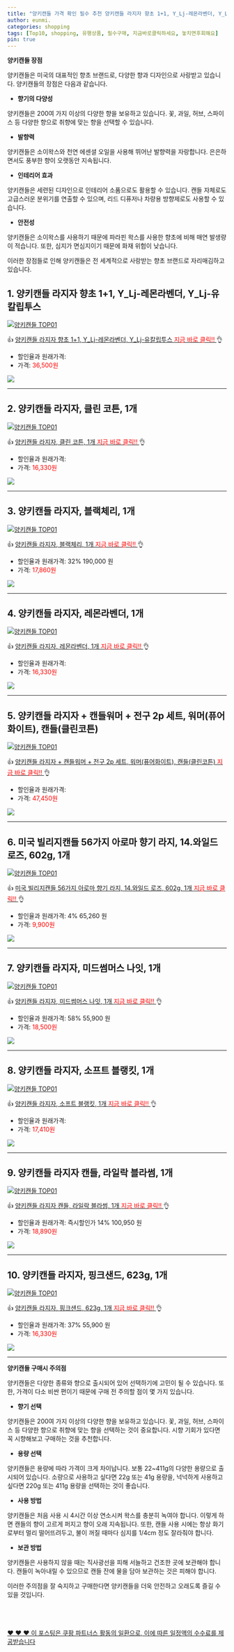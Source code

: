 ```yaml
---
title: "양키캔들 가격 확인 필수 추천 양키캔들 라지자 향초 1+1, Y_Lj-레몬라벤더, Y_Lj-유칼립투스 비교 장점 구매가이드"
author: eunmi.
categories: shopping
tags: [Top10, shopping, 유행상품, 필수구매, 지금바로클릭하세요, 놓치면후회해요]
pin: true
---
```

**양키캔들 장점**

양키캔들은 미국의 대표적인 향초 브랜드로, 다양한 향과 디자인으로 사랑받고 있습니다. 양키캔들의 장점은 다음과 같습니다.

* **향기의 다양성**

양키캔들은 200여 가지 이상의 다양한 향을 보유하고 있습니다. 꽃, 과일, 허브, 스파이스 등 다양한 향으로 취향에 맞는 향을 선택할 수 있습니다.

* **발향력**

양키캔들은 소이왁스와 천연 에센셜 오일을 사용해 뛰어난 발향력을 자랑합니다. 은은하면서도 풍부한 향이 오랫동안 지속됩니다.

* **인테리어 효과**

양키캔들은 세련된 디자인으로 인테리어 소품으로도 활용할 수 있습니다. 캔들 자체로도 고급스러운 분위기를 연출할 수 있으며, 리드 디퓨저나 차량용 방향제로도 사용할 수 있습니다.

* **안전성**

양키캔들은 소이왁스를 사용하기 때문에 파라핀 왁스를 사용한 향초에 비해 매연 발생량이 적습니다. 또한, 심지가 면심지이기 때문에 화재 위험이 낮습니다.

이러한 장점들로 인해 양키캔들은 전 세계적으로 사랑받는 향초 브랜드로 자리매김하고 있습니다.

   

## 1. 양키캔들 라지자 향초 1+1, Y_Lj-레몬라벤더, Y_Lj-유칼립투스

[![양키캔들 TOP01](https://thumbnail10.coupangcdn.com/thumbnails/remote/230x230ex/image/vendor_inventory/518d/2163a4a6f460904bae0f80c2870ad99c5a3b01384ba2f376c2ba7ea4daea.jpg)](https://link.coupang.com/re/AFFSDP?lptag=AF3617701&subid=GithubCoopas&pageKey=6232961805&traceid=V0-153&itemId=12536525980&vendorItemId=79804943557)


👍 [양키캔들 라지자 향초 1+1, Y_Lj-레몬라벤더, Y_Lj-유칼립투스 <font color=red> 지금 바로 클릭!! </font> ](https://link.coupang.com/re/AFFSDP?lptag=AF3617701&subid=GithubCoopas&pageKey=6232961805&traceid=V0-153&itemId=12536525980&vendorItemId=79804943557) 👌 


- 할인율과 원래가격: 
- 가격: <span style='color:red'>36,500원</span>

[![](/discount_price.png)](https://link.coupang.com/re/AFFSDP?lptag=AF3617701&subid=GithubCoopas&pageKey=6232961805&traceid=V0-153&itemId=12536525980&vendorItemId=79804943557)

---


   

## 2. 양키캔들 라지자, 클린 코튼, 1개

[![양키캔들 TOP01](https://thumbnail8.coupangcdn.com/thumbnails/remote/230x230ex/image/retail/images/961730441961759-d6491237-59ab-407d-ad9e-bf0e1cd99e23.jpg)](https://link.coupang.com/re/AFFSDP?lptag=AF3617701&subid=GithubCoopas&pageKey=1316129216&traceid=V0-153&itemId=20135479011&vendorItemId=73360594875)


👍 [양키캔들 라지자, 클린 코튼, 1개 <font color=red> 지금 바로 클릭!! </font> ](https://link.coupang.com/re/AFFSDP?lptag=AF3617701&subid=GithubCoopas&pageKey=1316129216&traceid=V0-153&itemId=20135479011&vendorItemId=73360594875) 👌 


- 할인율과 원래가격: 
- 가격: <span style='color:red'>16,330원</span>

[![](/discount_price.png)](https://link.coupang.com/re/AFFSDP?lptag=AF3617701&subid=GithubCoopas&pageKey=1316129216&traceid=V0-153&itemId=20135479011&vendorItemId=73360594875)

---


   

## 3. 양키캔들 라지자, 블랙체리, 1개

[![양키캔들 TOP01](https://thumbnail10.coupangcdn.com/thumbnails/remote/230x230ex/image/retail/images/961730136305752-b9adadfa-0639-40ac-92a8-1df546de1c98.jpg)](https://link.coupang.com/re/AFFSDP?lptag=AF3617701&subid=GithubCoopas&pageKey=1316129216&traceid=V0-153&itemId=20135292734&vendorItemId=73360585256)


👍 [양키캔들 라지자, 블랙체리, 1개 <font color=red> 지금 바로 클릭!! </font> ](https://link.coupang.com/re/AFFSDP?lptag=AF3617701&subid=GithubCoopas&pageKey=1316129216&traceid=V0-153&itemId=20135292734&vendorItemId=73360585256) 👌 


- 할인율과 원래가격: 32%  190,000   원
- 가격: <span style='color:red'>17,860원</span>

[![](/discount_price.png)](https://link.coupang.com/re/AFFSDP?lptag=AF3617701&subid=GithubCoopas&pageKey=1316129216&traceid=V0-153&itemId=20135292734&vendorItemId=73360585256)

---


   

## 4. 양키캔들 라지자, 레몬라벤더, 1개

[![양키캔들 TOP01](https://thumbnail8.coupangcdn.com/thumbnails/remote/230x230ex/image/retail/images/961729774939556-69ca87fb-da2e-4de4-8122-6d60ecd4f146.jpg)](https://link.coupang.com/re/AFFSDP?lptag=AF3617701&subid=GithubCoopas&pageKey=1316129216&traceid=V0-153&itemId=20135170550&vendorItemId=73360573358)


👍 [양키캔들 라지자, 레몬라벤더, 1개 <font color=red> 지금 바로 클릭!! </font> ](https://link.coupang.com/re/AFFSDP?lptag=AF3617701&subid=GithubCoopas&pageKey=1316129216&traceid=V0-153&itemId=20135170550&vendorItemId=73360573358) 👌 


- 할인율과 원래가격: 
- 가격: <span style='color:red'>16,330원</span>

[![](/discount_price.png)](https://link.coupang.com/re/AFFSDP?lptag=AF3617701&subid=GithubCoopas&pageKey=1316129216&traceid=V0-153&itemId=20135170550&vendorItemId=73360573358)

---


   

## 5. 양키캔들 라지자 + 캔들워머 + 전구 2p 세트, 워머(퓨어화이트), 캔들(클린코튼)

[![양키캔들 TOP01](https://thumbnail8.coupangcdn.com/thumbnails/remote/230x230ex/image/retail/images/164973431123913-6fe689af-a4c1-4a0f-8c0e-1a5353e190bd.jpg)](https://link.coupang.com/re/AFFSDP?lptag=AF3617701&subid=GithubCoopas&pageKey=6669066198&traceid=V0-153&itemId=3217918058&vendorItemId=71205205524)


👍 [양키캔들 라지자 + 캔들워머 + 전구 2p 세트, 워머(퓨어화이트), 캔들(클린코튼) <font color=red> 지금 바로 클릭!! </font> ](https://link.coupang.com/re/AFFSDP?lptag=AF3617701&subid=GithubCoopas&pageKey=6669066198&traceid=V0-153&itemId=3217918058&vendorItemId=71205205524) 👌 


- 할인율과 원래가격: 
- 가격: <span style='color:red'>47,450원</span>

[![](/discount_price.png)](https://link.coupang.com/re/AFFSDP?lptag=AF3617701&subid=GithubCoopas&pageKey=6669066198&traceid=V0-153&itemId=3217918058&vendorItemId=71205205524)

---


   

## 6. 미국 빌리지캔들 56가지 아로마 향기 라지, 14.와일드 로즈, 602g, 1개

[![양키캔들 TOP01](https://thumbnail8.coupangcdn.com/thumbnails/remote/230x230ex/image/vendor_inventory/b210/1a163bd4e70d46dc2b0b06572f857fe3be4007e689a21353dcc9a238eab7.jpg)](https://link.coupang.com/re/AFFSDP?lptag=AF3617701&subid=GithubCoopas&pageKey=188111555&traceid=V0-153&itemId=537156816&vendorItemId=4402519647)


👍 [미국 빌리지캔들 56가지 아로마 향기 라지, 14.와일드 로즈, 602g, 1개 <font color=red> 지금 바로 클릭!! </font> ](https://link.coupang.com/re/AFFSDP?lptag=AF3617701&subid=GithubCoopas&pageKey=188111555&traceid=V0-153&itemId=537156816&vendorItemId=4402519647) 👌 


- 할인율과 원래가격: 4%  65,260   원
- 가격: <span style='color:red'>9,900원</span>

[![](/discount_price.png)](https://link.coupang.com/re/AFFSDP?lptag=AF3617701&subid=GithubCoopas&pageKey=188111555&traceid=V0-153&itemId=537156816&vendorItemId=4402519647)

---


   

## 7. 양키캔들 라지자, 미드썸머스 나잇, 1개

[![양키캔들 TOP01](https://thumbnail8.coupangcdn.com/thumbnails/remote/230x230ex/image/retail/images/961730015683967-be7050da-ccab-473e-b06a-5f9b2d081eff.jpg)](https://link.coupang.com/re/AFFSDP?lptag=AF3617701&subid=GithubCoopas&pageKey=1316129216&traceid=V0-153&itemId=20135243286&vendorItemId=73360582455)


👍 [양키캔들 라지자, 미드썸머스 나잇, 1개 <font color=red> 지금 바로 클릭!! </font> ](https://link.coupang.com/re/AFFSDP?lptag=AF3617701&subid=GithubCoopas&pageKey=1316129216&traceid=V0-153&itemId=20135243286&vendorItemId=73360582455) 👌 


- 할인율과 원래가격: 58%  55,900   원
- 가격: <span style='color:red'>18,500원</span>

[![](/discount_price.png)](https://link.coupang.com/re/AFFSDP?lptag=AF3617701&subid=GithubCoopas&pageKey=1316129216&traceid=V0-153&itemId=20135243286&vendorItemId=73360582455)

---


   

## 8. 양키캔들 라지자, 소프트 블랭킷, 1개

[![양키캔들 TOP01](https://thumbnail6.coupangcdn.com/thumbnails/remote/230x230ex/image/retail/images/961730247384059-5bec9ea6-2abd-41f1-b2f9-912d2cb46317.jpg)](https://link.coupang.com/re/AFFSDP?lptag=AF3617701&subid=GithubCoopas&pageKey=1316129216&traceid=V0-153&itemId=266620361&vendorItemId=73360589831)


👍 [양키캔들 라지자, 소프트 블랭킷, 1개 <font color=red> 지금 바로 클릭!! </font> ](https://link.coupang.com/re/AFFSDP?lptag=AF3617701&subid=GithubCoopas&pageKey=1316129216&traceid=V0-153&itemId=266620361&vendorItemId=73360589831) 👌 


- 할인율과 원래가격: 
- 가격: <span style='color:red'>17,410원</span>

[![](/discount_price.png)](https://link.coupang.com/re/AFFSDP?lptag=AF3617701&subid=GithubCoopas&pageKey=1316129216&traceid=V0-153&itemId=266620361&vendorItemId=73360589831)

---


   

## 9. 양키캔들 라지자 캔들, 라일락 블라썸, 1개

[![양키캔들 TOP01](https://thumbnail10.coupangcdn.com/thumbnails/remote/230x230ex/image/vendor_inventory/images/2015/11/06/14/5/7d1f4231-b3f6-45f2-a491-cde475e0dd3d.jpg)](https://link.coupang.com/re/AFFSDP?lptag=AF3617701&subid=GithubCoopas&pageKey=1316129216&traceid=V0-153&itemId=497030220&vendorItemId=3005367087)


👍 [양키캔들 라지자 캔들, 라일락 블라썸, 1개 <font color=red> 지금 바로 클릭!! </font> ](https://link.coupang.com/re/AFFSDP?lptag=AF3617701&subid=GithubCoopas&pageKey=1316129216&traceid=V0-153&itemId=497030220&vendorItemId=3005367087) 👌 


- 할인율과 원래가격: 즉시할인가 14%  100,950   원
- 가격: <span style='color:red'>18,890원</span>

[![](/discount_price.png)](https://link.coupang.com/re/AFFSDP?lptag=AF3617701&subid=GithubCoopas&pageKey=1316129216&traceid=V0-153&itemId=497030220&vendorItemId=3005367087)

---


   

## 10. 양키캔들 라지자, 핑크샌드, 623g, 1개

[![양키캔들 TOP01](https://thumbnail7.coupangcdn.com/thumbnails/remote/230x230ex/image/retail/images/961730640361113-f455050f-60b0-409a-8589-79df7ac0e932.jpg)](https://link.coupang.com/re/AFFSDP?lptag=AF3617701&subid=GithubCoopas&pageKey=3406821&traceid=V0-153&itemId=20135506503&vendorItemId=73360602777)


👍 [양키캔들 라지자, 핑크샌드, 623g, 1개 <font color=red> 지금 바로 클릭!! </font> ](https://link.coupang.com/re/AFFSDP?lptag=AF3617701&subid=GithubCoopas&pageKey=3406821&traceid=V0-153&itemId=20135506503&vendorItemId=73360602777) 👌 


- 할인율과 원래가격: 37%  55,900   원
- 가격: <span style='color:red'>16,330원</span>

[![](/discount_price.png)](https://link.coupang.com/re/AFFSDP?lptag=AF3617701&subid=GithubCoopas&pageKey=3406821&traceid=V0-153&itemId=20135506503&vendorItemId=73360602777)

---
**양키캔들 구매시 주의점**

양키캔들은 다양한 종류와 향으로 출시되어 있어 선택하기에 고민이 될 수 있습니다. 또한, 가격이 다소 비싼 편이기 때문에 구매 전 주의할 점이 몇 가지 있습니다.

* **향기 선택**

양키캔들은 200여 가지 이상의 다양한 향을 보유하고 있습니다. 꽃, 과일, 허브, 스파이스 등 다양한 향으로 취향에 맞는 향을 선택하는 것이 중요합니다. 시향 기회가 있다면 꼭 시향해보고 구매하는 것을 추천합니다.

* **용량 선택**

양키캔들은 용량에 따라 가격이 크게 차이납니다. 보통 22~411g의 다양한 용량으로 출시되어 있습니다. 소량으로 사용하고 싶다면 22g 또는 41g 용량을, 넉넉하게 사용하고 싶다면 220g 또는 411g 용량을 선택하는 것이 좋습니다.

* **사용 방법**

양키캔들은 처음 사용 시 4시간 이상 연소시켜 왁스를 충분히 녹여야 합니다. 이렇게 하면 캔들의 향이 고르게 퍼지고 향이 오래 지속됩니다. 또한, 캔들 사용 시에는 항상 화기로부터 멀리 떨어뜨려두고, 불이 꺼질 때마다 심지를 1/4cm 정도 잘라줘야 합니다.

* **보관 방법**

양키캔들은 사용하지 않을 때는 직사광선을 피해 서늘하고 건조한 곳에 보관해야 합니다. 캔들이 녹아내릴 수 있으므로 캔들 잔에 물을 담아 보관하는 것은 피해야 합니다.

이러한 주의점을 잘 숙지하고 구매한다면 양키캔들을 더욱 안전하고 오래도록 즐길 수 있을 것입니다.<br><br><br><br><br> [ ❤ ❤ ❤ 이 포스팅은 쿠팡 파트너스 활동의 일환으로, 이에 따른 일정액의 수수료를 제공받습니다](https://link.coupang.com/a/bcEFyh)